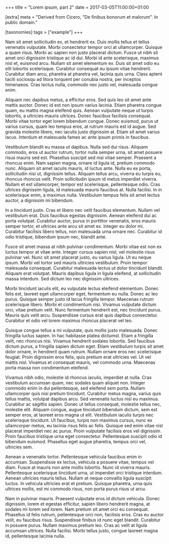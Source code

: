 +++
title = "Lorem ipsum, part 2"
date = 2017-03-05T11:00:00+01:00

[extra]
meta = "Derived from Cicero, \"De finibus bonorum et malorum\". In public domain."

[taxonomies]
tags = ["example"]
+++

Nam sit amet sollicitudin ex, et hendrerit ex. Duis mollis tellus et tellus
venenatis vulputate. Morbi consectetur tempor orci at ullamcorper. Quisque a
quam risus. Morbi ac sapien non justo placerat dictum. Fusce ut nibh sit amet
orci dignissim tristique ac id dui. Morbi id ante scelerisque, maximus nisl et,
euismod arcu. Nullam sit amet elementum ex. Duis sit amet odio eu elit lobortis
scelerisque. Curabitur consequat eu ipsum vitae hendrerit. Curabitur diam arcu,
pharetra at pharetra vel, lacinia quis urna. Class aptent taciti sociosqu ad
litora torquent per conubia nostra, per inceptos himenaeos. Cras lectus nulla,
commodo nec justo vel, malesuada congue enim.

Aliquam nec dapibus metus, a efficitur eros. Sed quis leo sit amet ante mattis
auctor. Donec id est non ipsum varius lacinia. Etiam pharetra congue quam, eu
mattis magna eleifend quis. Aenean vulputate neque ut turpis lobortis, a
ultricies mauris ultrices. Donec faucibus facilisis consequat. Morbi vitae
tortor eget lorem bibendum congue. Donec euismod, purus ut varius cursus, quam
leo tempus eros, at rutrum mauris est id augue. Sed gravida molestie libero,
nec iaculis justo dignissim at. Etiam sit amet varius lacus. Interdum et
malesuada fames ac ante ipsum primis in faucibus.

Vestibulum blandit eu massa ut dapibus. Nulla sed dui risus. Aliquam commodo,
eros ut auctor rutrum, tortor nulla semper urna, sit amet posuere risus mauris
sed est. Phasellus suscipit sed nisi vitae semper. Praesent a rhoncus enim. Nam
sapien magna, ornare id ligula id, pretium commodo nunc. Aliquam sit amet
iaculis mauris, id luctus ante. Nulla eu ex porta, sollicitudin nisi ut,
dignissim tellus. Aliquam tellus arcu, viverra eu turpis eu, rhoncus rhoncus
velit. Proin sollicitudin ipsum id metus imperdiet viverra. Nullam et est
ullamcorper, tempor est scelerisque, pellentesque odio. Cras ultrices dignissim
ligula, id malesuada mauris faucibus at. Nulla facilisi. In in scelerisque
enim, a maximus nulla. Vestibulum tempus felis sit amet lectus auctor, a
dignissim mi bibendum.

In a tincidunt justo. Cras et libero nec velit faucibus elementum. Nullam vel
vestibulum erat. Duis faucibus egestas dignissim. Aenean eleifend dui ac porta
volutpat. Curabitur auctor, purus in porttitor venenatis, eros mauris semper
tortor, et ultrices ante arcu sit amet ex. Integer eu dolor mi. Curabitur
facilisis libero tellus, non malesuada urna ornare nec. Curabitur id odio
tristique, bibendum ipsum nec, blandit ante.

Fusce sit amet massa at nibh pulvinar condimentum. Morbi vitae est non ex
luctus tempor at vitae ante. Integer cursus sapien nisl, vel molestie risus
pulvinar vel. Nunc sit amet placerat justo, eu varius ligula. Ut eu neque
ipsum. Morbi vel tortor sed mauris ultricies vestibulum. Proin tempor malesuada
consequat. Curabitur malesuada lectus ut dolor tincidunt blandit. Aliquam erat
volutpat. Mauris dapibus ligula in ligula eleifend, at sollicitudin massa
interdum. Sed dictum leo nec dignissim ultrices.

Morbi tincidunt iaculis elit, eu vulputate lectus eleifend elementum. Donec
felis est, laoreet eget ullamcorper eget, fermentum eu nulla. Donec ac leo
purus. Quisque semper justo id lacus fringilla tempor. Maecenas rutrum
scelerisque libero. Morbi et condimentum nisi. Vivamus vulputate dictum orci,
vitae pretium velit. Nunc fermentum hendrerit est, nec tincidunt purus. Mauris
quis velit arcu. Suspendisse cursus erat quis dapibus consectetur. Curabitur et
odio vel lorem maximus rhoncus placerat vel leo.

Quisque congue tellus a mi vulputate, quis mollis justo malesuada. Donec
fringilla luctus sapien. In hac habitasse platea dictumst. Etiam a fringilla
velit, nec rhoncus nisi. Vivamus hendrerit sodales lobortis. Sed faucibus
dictum purus, a fringilla sapien dictum eget. Etiam vestibulum turpis sit amet
dolor ornare, in hendrerit quam rutrum. Nullam ornare eros nec scelerisque
feugiat. Proin dignissim eros felis, quis pretium erat ultricies vel. Ut vel
mattis nisl. Vivamus et consequat mauris, vel commodo urna. Maecenas porta
massa non condimentum eleifend.

Vivamus nibh odio, molestie id rhoncus iaculis, imperdiet at nulla. Cras
vestibulum accumsan quam, nec sodales quam aliquet non. Integer commodo enim in
dui pellentesque, sed eleifend sem porta. Nullam ullamcorper quis nisi pretium
tincidunt. Curabitur metus magna, varius quis tellus mattis, volutpat dapibus
arcu. Sed venenatis luctus nisl eu maximus. Curabitur ac sagittis sapien. Donec
ut tellus consequat, molestie tellus nec, molestie elit. Aliquam congue, augue
tincidunt bibendum dictum, sem est semper eros, at laoreet eros magna ut elit.
Vestibulum iaculis turpis nec scelerisque tincidunt. Ut faucibus, turpis non
maximus cursus, nunc ex ullamcorper metus, eu lacinia risus felis ac felis.
Quisque sed enim vitae nisl placerat imperdiet nec ac purus. Proin vulputate
facilisis eros vel dignissim. Proin faucibus tristique urna eget consectetur.
Pellentesque suscipit odio id bibendum euismod. Phasellus eget augue pharetra,
tempus orci vel, ultricies sem.

Aenean a venenatis tortor. Pellentesque vehicula faucibus enim in accumsan.
Suspendisse ex lectus, vehicula a posuere vitae, tempus vel diam. Fusce at
mauris non ante mollis lobortis. Nunc id viverra mauris. Pellentesque
scelerisque tincidunt urna, ut imperdiet orci tristique interdum. Aenean
ultricies mauris tellus. Nullam at neque convallis ligula suscipit luctus. In
vehicula ultricies erat et pretium. Quisque pharetra, urna quis ultrices
mollis, est mi commodo risus, non porta purus risus ut arcu.

Nam in pulvinar mauris. Praesent vulputate eros id dictum vehicula. Donec
dignissim, lorem et egestas efficitur, sapien libero hendrerit magna, at
sodales mi lorem sed lorem. Nam pretium sit amet orci eu consequat. Phasellus
id felis rutrum, pellentesque orci non, facilisis eros. Cras eu auctor velit,
eu faucibus risus. Suspendisse finibus id nunc eget blandit. Curabitur in
posuere purus. Nullam maximus pretium leo. Cras ac velit at ligula accumsan
ultrices. Nulla facilisi. Morbi tellus justo, congue laoreet magna id,
pellentesque lacinia nulla.
